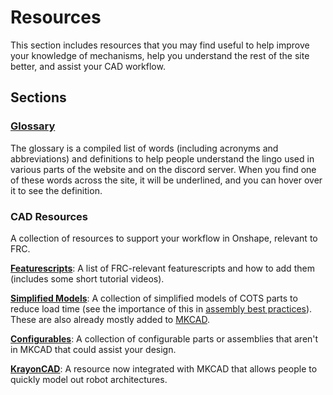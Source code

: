 # Resources
This section includes resources that you may find useful to help improve your knowledge of mechanisms, help you understand the rest of the site better, and assist your CAD workflow.

## Sections

### [Glossary](glossary.md)
The glossary is a compiled list of words (including acronyms and abbreviations) and definitions to help people understand the lingo used in various parts of the website and on the discord server. When you find one of these words across the site, it will be underlined, and you can hover over it to see the definition.

### CAD Resources
A collection of resources to support your workflow in Onshape, relevant to FRC.

[**Featurescripts**](featurescripts.md): A list of FRC-relevant featurescripts and how to add them (includes some short tutorial videos).

[**Simplified Models**](simplified.md): A collection of simplified models of COTS parts to reduce load time (see the importance of this in [assembly best practices](../best-practices/assembly-setup.md)). These are also already mostly added to [MKCAD](https://appstore.onshape.com/apps/Manufacturers%20Models/2ZT7X5D646R3LM3ZND7LGBTYRVM4SVH6CDDGM6I=/description).

[**Configurables**](configurables.md): A collection of configurable parts or assemblies that aren't in MKCAD that could assist your design.

[**KrayonCAD**](krayonCAD.md): A resource now integrated with MKCAD that allows people to quickly model out robot architectures.

<br>